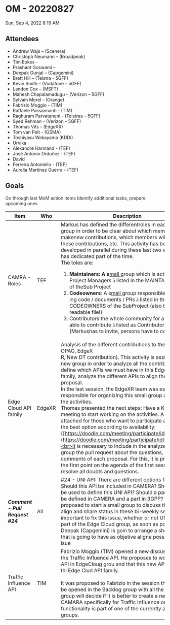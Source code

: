 # OM - 20220827

Sun, Sep 4, 2022 8:19 AM
<br>
## **Attendees**

* Andrew Wajs – (Scenera)
* Christoph Neumann – (Broadpeak)
* Tim Epkes -
* Prashant Goswami –
* Deepak Gunjal – (Capgemini)
* Brett Hill – (Telstra - 5GFF)
* Kevin Smith – (Vodafone – 5GFF)
* Landon Cox – (MSFT)
* Mahesh Chapalamadugu - (Verizon – 5GFF)
* Sylvain Morel - (Orange)
* Fabrizio Moggio - (TIM)
* Raffaele Passannanti - (TIM)
* Raghuram Parvataneni - (Telstras – 5GFF)
* Syed Rehman - (Verizon – 5GFF)
* Thomas Vits - (EdgeXR)
* Tom van Pelt - (GSMA)
* Toshiyasu Wakayama (KDDI)
* Urvika
* Alexandre Harmand - (TEF)
* José Antonio Ordoñez - (TEF)
* David
* Ferreira Antoniello - (TEF)
* Aurelia Martínez Guerra - (TEF)

## Goals

<span class="colour" style="color:rgb(36, 41, 47)">Go through last MoM action items Identify additional tasks, prepare upcoming ones</span>

| Item | Who | Description |
| ---- | --- | ----------- |
| CAMRA - Roles | TEF | Markus has defined the differentroles in each CAMARA group in order to be clear about which members will makenew contributions, which members will validate these contributions, etc. This activity has been developed in parallel during these last two weeks and has dedicated part of the time.<br>The toles are:<br><ol><li><span lang="EN-US" style="mso-fareast-font-family:&quot;Times New Roman&quot;;mso-ansi-language:EN-US">**Maintainers: A s**<u>mall&nbsp;</u>group which is acting as Sub Project Managers&nbsp;</span><span class="font" style="font-family:Wingdings">à</span><span lang="EN-US" style="mso-fareast-font-family:&quot;Times New Roman&quot;;mso-ansi-language:EN-US">&nbsp;listed in the MAINTAINERS.MD of theSub Project</span></li><li><span lang="EN-US" style="mso-fareast-font-family:&quot;Times New Roman&quot;;mso-ansi-language:EN-US">**Codeowners**: A s<u>mall&nbsp;</u>group responsible for merging code / documents / PRs&nbsp;</span><span class="font" style="font-family:Wingdings">à</span><span lang="EN-US" style="mso-fareast-font-family:&quot;Times New Roman&quot;;mso-ansi-language:EN-US">&nbsp;listed in the CODEOWNERS of the SubProject (also technical readable file!)</span></li><li><span lang="EN-US" style="mso-fareast-font-family:&quot;Times New Roman&quot;;mso-ansi-language:EN-US">Contributors:the whole community for a Sub Project able to contribute&nbsp;</span><span class="font" style="font-family:Wingdings">à</span><span lang="EN-US" style="mso-fareast-font-family:&quot;Times New Roman&quot;;mso-ansi-language:EN-US">&nbsp;listed as Contributors in GitHub (Markushas to invite, persons have to confirm).</span></li></ol> |
| Edge Cloud API family | EdgeXR | Analysis of the different contributions to the API (5GFF, OPAG, EdgeX<br>R, New DT contribution). This activity is assigned to a new group in order to analyze all the contributions, define which APIs we must have in this Edge Cloud family, analyze the different APIs to align them with the proposal.<br>In the last session, the EdgeXR team was established as responsible for organizing this small group and starting the activities.<br>Thomas presented the next steps: Have a Kick-off meeting to start working on the activities. A link is attached for those who want to participate and indicate the best option according to availability: ([https://doodle.com/meeting/participate/id/dBLrAQna](https://doodle.com/meeting/participate/id/dBLrAQna)).<br>It is necessary to include in the analyzes of this group the pull request about the questions, doubts and comments of each proposal. For this, it is proposed as the first point on the agenda of the first session to resolve all doubts and questions. |
| ***Comment - Pull Request  #24*** | All | #24 - UNI API: There are different options for this API: Should this API be included in CAMERA? Should 3GPP be used to define this UNI API? Should a part of the API be defined in CAMERA and a part in 3GPP? It is proposed to start a small group to discuss this topic, align and share status in these bi-weekly sessions. It is important to fix this issue, whether or not UNI API is part of the Edge Cloud group, as soon as possible.<br>Deepak (Capgemini) is goin to arrange a short group that is going to have as objetive aligne possiions in this isue |
| Traffic Influence API | TIM | Fabrizio Moggio (TIM) opened a new discussion about the Traffic Influence API. He proposes to work on this API in EdgeCloug grou and that this new API be part og thi Edge Clud API family.<br><br>It was proposed to Fabrizio in the session that a point be opened in the Backlog group with all the details. This group will decide if it is better to create a new group in CAMARA specifically for Traffic Influence or if this functionality is part of one of the currently available groups. |